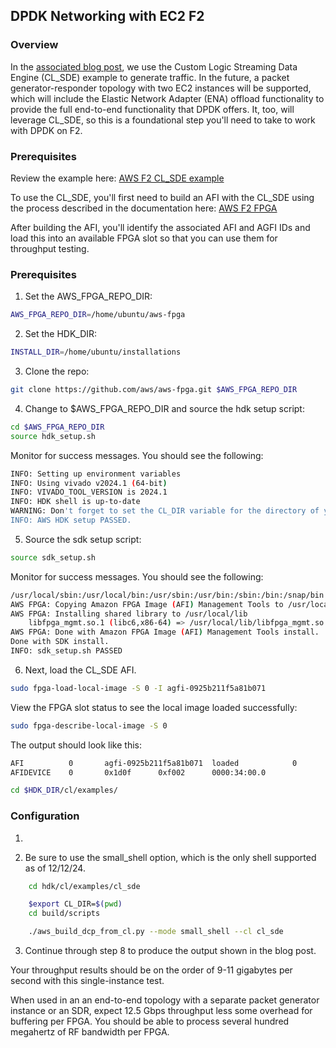 ## DPDK Networking with EC2 F2

### Overview

In the [associated blog post](https://aws.amazon.com/blogs/publicsector/agile-satellite-communication-ground-systems-with-amazon-ec2-f2-fpga-solutions/), we use the Custom Logic Streaming Data Engine (CL_SDE) example to generate traffic. In the future, a packet generator-responder topology with two EC2 instances will be supported, which will include the Elastic Network Adapter (ENA) offload functionality to provide the full end-to-end functionality that DPDK offers. It, too, will leverage CL_SDE, so this is a foundational step you'll need to take to work with DPDK on F2.

### Prerequisites
Review the example here: [AWS F2 CL_SDE example](https://github.com/aws/aws-fpga/blob/f2/hdk/cl/examples/cl_sde/README.md)

To use the CL_SDE, you'll first need to build an AFI with the CL_SDE using the process described in the documentation here: [AWS F2 FPGA](https://github.com/aws/aws-fpga/blob/f2/hdk/README.md)

After building the AFI, you'll identify the associated AFI and AGFI IDs and load this into an available FPGA slot so that you can use them for throughput testing.

### Prerequisites
1. Set the AWS_FPGA_REPO_DIR:

```bash
AWS_FPGA_REPO_DIR=/home/ubuntu/aws-fpga
```
2. Set the HDK_DIR:

```bash
INSTALL_DIR=/home/ubuntu/installations
```

3. Clone the repo:

```bash
git clone https://github.com/aws/aws-fpga.git $AWS_FPGA_REPO_DIR
```

4. Change to $AWS_FPGA_REPO_DIR and source the hdk setup script:

```bash
cd $AWS_FPGA_REPO_DIR
source hdk_setup.sh
```
Monitor for success messages. You should see the following:

```bash
INFO: Setting up environment variables
INFO: Using vivado v2024.1 (64-bit)
INFO: VIVADO_TOOL_VERSION is 2024.1 
INFO: HDK shell is up-to-date
WARNING: Don't forget to set the CL_DIR variable for the directory of your Custom Logic.
INFO: AWS HDK setup PASSED.
```

5. Source the sdk setup script:

```bash
source sdk_setup.sh
```
Monitor for success messages. You should see the following:

```bash
/usr/local/sbin:/usr/local/bin:/usr/sbin:/usr/bin:/sbin:/bin:/snap/bin
AWS FPGA: Copying Amazon FPGA Image (AFI) Management Tools to /usr/local/bin
AWS FPGA: Installing shared library to /usr/local/lib
	libfpga_mgmt.so.1 (libc6,x86-64) => /usr/local/lib/libfpga_mgmt.so.1
AWS FPGA: Done with Amazon FPGA Image (AFI) Management Tools install.
Done with SDK install.
INFO: sdk_setup.sh PASSED
```

6. Next, load the CL_SDE AFI.

```bash
sudo fpga-load-local-image -S 0 -I agfi-0925b211f5a81b071
```
View the FPGA slot status to see the local image loaded successfully:
```bash
sudo fpga-describe-local-image -S 0
```
The output should look like this:

```bash
AFI          0       agfi-0925b211f5a81b071  loaded            0        ok               0       0x10212415
AFIDEVICE    0       0x1d0f      0xf002      0000:34:00.0

```

```bash
cd $HDK_DIR/cl/examples/
```


### Configuration
1. 
  
2. Be sure to use the small_shell option, which is the only shell supported as of 12/12/24.

```bash
    cd hdk/cl/examples/cl_sde

    $export CL_DIR=$(pwd)
    cd build/scripts

    ./aws_build_dcp_from_cl.py --mode small_shell --cl cl_sde
```

3. Continue through step 8 to produce the output shown in the blog post.

Your throughput results should be on the order of 9-11 gigabytes per second with this single-instance test.

When used in an an end-to-end topology with a separate packet generator instance or an SDR, expect 12.5 Gbps throughput less some overhead for buffering per FPGA. You should be able to process several hundred megahertz of RF bandwidth per FPGA.
